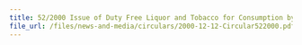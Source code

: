```yaml
---
title: 52/2000 Issue of Duty Free Liquor and Tobacco for Consumption by Crew on board vessel Annexes A & B
file_url: /files/news-and-media/circulars/2000-12-12-Circular522000.pdf
---
```

